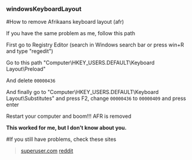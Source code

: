 ### windowsKeyboardLayout
#How to remove Afrikaans keyboard layout (afr)

If you have the same problem as me, follow this path

First go to Registry Editor (search in Windows search bar or press win+R and type "regedit")

Go to this path "Computer\HKEY_USERS\.DEFAULT\Keyboard Layout\Preload"

And delete `00000436`

And finally go to "Computer\HKEY_USERS\.DEFAULT\Keyboard Layout\Substitutes" and press F2, change `00000436` to `00000409` and press enter

Restart your computer and boom!!! AFR is removed

**This worked for me, but I don't know about you.**

#If you still have problems, check these sites

>[superuser.com](https://superuser.com/questions/1846837/why-is-afrikaans-keyboard-randomly-installed-on-windows-11)
>[reddit](https://www.reddit.com/r/techsupport/comments/1bsbosk/afrikaans_keyboard_keep_appearing_and_i_cant/)
